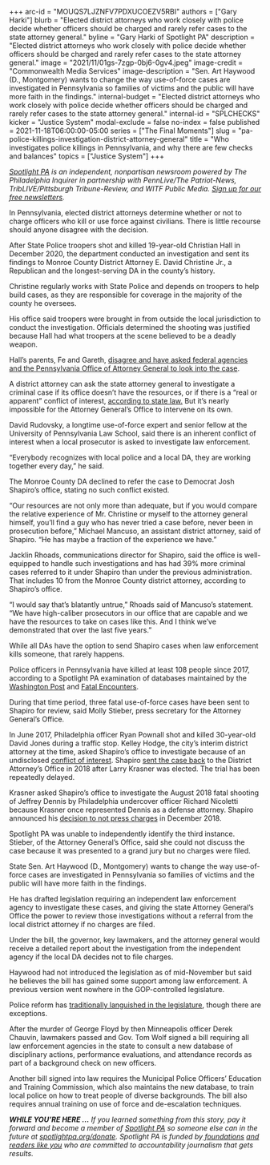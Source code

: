 +++
arc-id = "MOUQS7LJZNFV7PDXUCOEZV5RBI"
authors = ["Gary Harki"]
blurb = "Elected district attorneys who work closely with police decide whether officers should be charged and rarely refer cases to the state attorney general."
byline = "Gary Harki of Spotlight PA"
description = "Elected district attorneys who work closely with police decide whether officers should be charged and rarely refer cases to the state attorney general."
image = "2021/11/01gs-7zgp-0bj6-0gv4.jpeg"
image-credit = "Commonwealth Media Services"
image-description = "Sen. Art Haywood (D., Montgomery) wants to change the way use-of-force cases are investigated in Pennsylvania so families of victims and the public will have more faith in the findings."
internal-budget = "Elected district attorneys who work closely with police decide whether officers should be charged and rarely refer cases to the state attorney general."
internal-id = "SPLCHECKS"
kicker = "Justice System"
modal-exclude = false
no-index = false
published = 2021-11-18T06:00:00-05:00
series = ["The Final Moments"]
slug = "pa-police-killings-investigation-district-attorney-general"
title = "Who investigates police killings in Pennsylvania, and why there are few checks and balances"
topics = ["Justice System"]
+++

<a href="https://www.spotlightpa.org/"><i>Spotlight PA</i></a><i> is an independent, nonpartisan newsroom powered by The Philadelphia Inquirer in partnership with PennLive/The Patriot-News, TribLIVE/Pittsburgh Tribune-Review, and WITF Public Media. </i><a href="https://www.spotlightpa.org/newsletters"><i>Sign up for our free newsletters</i></a><i>.</i>

In Pennsylvania, elected district attorneys determine whether or not to charge officers who kill or use force against civilians. There is little recourse should anyone disagree with the decision.

After State Police troopers shot and killed 19-year-old Christian Hall in December 2020, the department conducted an investigation and sent its findings to Monroe County District Attorney E. David Christine Jr., a Republican and the longest-serving DA in the county’s history.

Christine regularly works with State Police and depends on troopers to help build cases, as they are responsible for coverage in the majority of the county he oversees.

<script src="https://www.spotlightpa.org/embed.js" async></script><div data-spl-embed-version="1" data-spl-src="https://www.spotlightpa.org/embeds/newsletter/"></div>

His office said troopers were brought in from outside the local jurisdiction to conduct the investigation. Officials determined the shooting was justified because Hall had what troopers at the scene believed to be a deadly weapon.

Hall’s parents, Fe and Gareth, <a href="https://www.spotlightpa.org/news/2021/11/christian-hall-state-police-shooting-stroudsburg/" target="_blank">disagree and have asked federal agencies and the Pennsylvania Office of Attorney General to look into the case</a>.

A district attorney can ask the state attorney general to investigate a criminal case if its office doesn’t have the resources, or if there is a “real or apparent” conflict of interest, <a href="https://www.legis.state.pa.us/cfdocs/legis/LI/uconsCheck.cfm?txtType=HTM&yr=1980&sessInd=0&smthLwInd=0&act=164&chpt=2&sctn=5&subsctn=0">according to state law.</a> But it’s nearly impossible for the Attorney General’s Office to intervene on its own.

David Rudovsky, a longtime use-of-force expert and senior fellow at the University of Pennsylvania Law School, said there is an inherent conflict of interest when a local prosecutor is asked to investigate law enforcement.

“Everybody recognizes with local police and a local DA, they are working together every day,” he said.

The Monroe County DA declined to refer the case to Democrat Josh Shapiro’s office, stating no such conflict existed.

“Our resources are not only more than adequate, but if you would compare the relative experience of Mr. Christine or myself to the attorney general himself, you’ll find a guy who has never tried a case before, never been in prosecution before,” Michael Mancuso, an assistant district attorney, said of Shapiro. “He has maybe a fraction of the experience we have.”

Jacklin Rhoads, communications director for Shapiro, said the office is well-equipped to handle such investigations and has had 39% more criminal cases referred to it under Shapiro than under the previous administration. That includes 10 from the Monroe County district attorney, according to Shapiro’s office.

“I would say that’s blatantly untrue,” Rhoads said of Mancuso’s statement. “We have high-caliber prosecutors in our office that are capable and we have the resources to take on cases like this. And I think we’ve demonstrated that over the last five years.”

While all DAs have the option to send Shapiro cases when law enforcement kills someone, that rarely happens.

Police officers in Pennsylvania have killed at least 108 people since 2017, according to a Spotlight PA examination of databases maintained by the <a href="https://www.washingtonpost.com/graphics/investigations/police-shootings-database/">Washington Post</a> and <a href="https://fatalencounters.org/">Fatal Encounters</a>.

During that time period, three fatal use-of-force cases have been sent to Shapiro for review, said Molly Stieber, press secretary for the Attorney General’s Office.

In June 2017, Philadelphia officer Ryan Pownall shot and killed 30-year-old David Jones during a traffic stop. Kelley Hodge, the city’s interim district attorney at the time, asked Shapiro’s office to investigate because of an undisclosed <a href="https://whyy.org/articles/state-investigating-philly-police-shooting-of-man-on-dirt-bike/">conflict of interest</a>. Shapiro <a href="https://philly.metro.us/david-jones-shooting-case-handed-to-krasner/">sent the case back</a> to the District Attorney’s Office in 2018 after Larry Krasner was elected. The trial has been repeatedly delayed.

Krasner asked Shapiro’s office to investigate the August 2018 fatal shooting of Jeffrey Dennis by Philadelphia undercover officer Richard Nicoletti because Krasner once represented Dennis as a defense attorney. Shapiro announced his <a href="https://www.inquirer.com/philly/news/richard-nicoletti-police-shooting-jeffrey-dennis-krasner-mcnesby-20181204.html">decision to not press charges</a> in December 2018.

Spotlight PA was unable to independently identify the third instance. Stieber, of the Attorney General’s Office, said she could not discuss the case because it was presented to a grand jury but no charges were filed.

State Sen. Art Haywood (D., Montgomery) wants to change the way use-of-force cases are investigated in Pennsylvania so families of victims and the public will have more faith in the findings.

He has drafted legislation requiring an independent law enforcement agency to investigate these cases, and giving the state Attorney General’s Office the power to review those investigations without a referral from the local district attorney if no charges are filed.

Under the bill, the governor, key lawmakers, and the attorney general would receive a detailed report about the investigation from the independent agency if the local DA decides not to file charges.

<script src="https://www.spotlightpa.org/embed.js" async></script><div data-spl-embed-version="1" data-spl-src="https://www.spotlightpa.org/embeds/donate/?eyebrow_text=SUPPORT%20SPOTLIGHT%20PA&cta_text=YES%2C%20DOUBLE%20MY%20GIFT&teaser_text=Support%20Spotlight%20PA's%20vital%20investigative%20journalism%20for%20Pennsylvania%20and%20for%20a%20limited%20time%2C%20all%20gifts%20will%20be%20DOUBLED."></div>

Haywood had not introduced the legislation as of mid-November but said he believes the bill has gained some support among law enforcement. A previous version went nowhere in the GOP-controlled legislature.

Police reform has <a href="https://www.spotlightpa.org/news/2020/06/police-protest-pennsylvania-antwon-rose-use-of-force/">traditionally languished in the legislature</a>, though there are exceptions.

After the murder of George Floyd by then Minneapolis officer Derek Chauvin, lawmakers passed and Gov. Tom Wolf signed a bill requiring all law enforcement agencies in the state to consult a new database of disciplinary actions, performance evaluations, and attendance records as part of a background check on new officers.

Another bill signed into law requires the Municipal Police Officers’ Education and Training Commission, which also maintains the new database, to train local police on how to treat people of diverse backgrounds. The bill also requires annual training on use of force and de-escalation techniques.

<i><b>WHILE YOU’RE HERE ...</b></i><i> If you learned something from this story, pay it forward and become a member of </i><a href="https://www.spotlightpa.org/"><i>Spotlight PA</i></a><i> so someone else can in the future at </i><a href="https://www.spotlightpa.org/donate"><i>spotlightpa.org/donate</i></a><i>. Spotlight PA is funded by</i><a href="https://www.spotlightpa.org/support"><i> foundations</i></a><i> </i><a href="https://www.spotlightpa.org/support"><i>and readers like you</i></a><i> who are committed to accountability journalism that gets results.</i>
